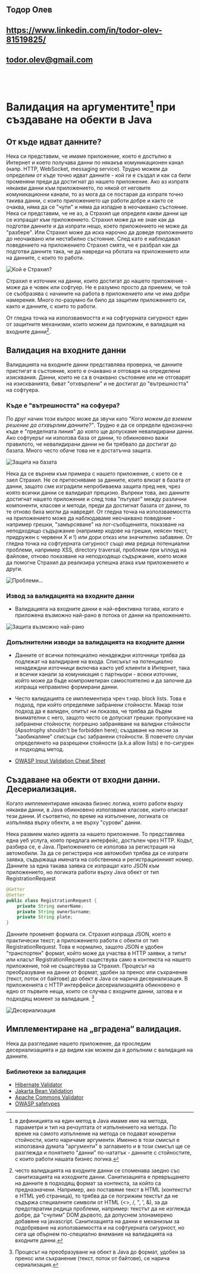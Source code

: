 ## Тодор Олев
## https://www.linkedin.com/in/todor-olev-81519825/
## todor.olev@gmail.com
<br/>
<br/>

# Валидация на аргументите[^1] при създаване на обекти в Java

## От къде идват данните?
Нека си представим, че имаме приложение, което е достъпно в Интернет и което получава данни по някакъв комуникационен канал (напр. HTTP, WebSocket, messaging service). Трудно можем да определим от къде точно идват данните - кой ги е създал и как са били променяни преди да достигнат до нашето приложение. Ако аз изпратя някакви данни към приложението, по някой от неговите комуникационни канали, то аз мога да се постарая да изпратя точно такива данни, с които приложението ще работи добре и както се очаква, няма да се "чупи" и няма да изпадне в неочаквано състояние. Нека си представим, че не аз, а Страхил ще определя какви данни ще се изпращат към приложението. Страхил може да не знае как да подготви данните и да изпрати нещо, което приложението не може да "разбере". Или Страхил може да иска нарочно да доведе приложението до неочаквано или нестабилно състояние. След като е наблюдавал поведението на приложението Страхил смята, че е разбрал как да подготви данните така, че да навреди на рботата на приложението или на данните, с които то работи. 

![Кой е Страхил?](./img/strahil.png)

Страхил е източник на данни, които достигат до нашето приложение - може да е човек или софтуер. Не е разумно просто да приемем, че той се съобразява с начините на работа в приложението или че има добри намерения. Много по-разумно би било да защитим приложението си, както и данните, с които то работи.

От гледна точка на използваемостта и на софтуерната сигурност един от защитните механизми, които можем да приложим, е валидация на входните данни[^2].

## Валидация на входните данни
Валидацията на входните данни представлява проверка, че данните пристигат в състояние, което е очаквано и отговаря на определени изисквания. Данни, които не са в очаквано състояние или не отговарят на изискванията, биват "отхвърлени" и не достигат до "вътрешността" на софтуера.

### Къде е "вътрешността" на софуера?
По друг начин този въпрос може да звучи като *"Кога можем да вземем решение да отхвърлим данните?"*. Трудно е да се определи еднозначно къде е "пределната линия" до която ще допускаме невалидирани данни. Ако софтуерът ни използва база от данни, то обикновено важи правилото, че невалидирани данни не би трябвало да достигат до базата. Много често обаче това не е достатъчна защита. 

![Защита на базата](./img/db-defense.png)

Нека да се върнем към примера с нашето приложение, с което се е заел Страхил. Не се притесняваме за данните, които влизат в базата от данни, защото сме изградили непробиваема защита пред нея, чрез която всички данни се валидират прецизно. Въпреки това, ако данните достигнат нашето приложение и след това "пътуват" между различни компоненти, класове и методи, преди да достигнат базата от данни, то те отново биха могли да навредят. От гледна точка на използваемостта на приложението може да наблюдаваме неочаквано поведение - например грешки, "замърсяване" на лог-съобщенията, показване на неподходящо съдържание (например кодове на грешки, неясен текст, придружен с червени Х и !) или дори отказ или значително забавяне. От гледна точка на софтуерната сигурност също има редица потенциални проблеми, например XSS, directory traversal, проблеми при ъплоуд на файлове, отново показване на неподходящо съдържание, което може да помогне Страхил да реализира успешна атака към приложението и други.

![Проблеми...](./img/errors.png)

### Извод за валидацията на входните данни
 - Валидацията на входните данни е най-ефективна тогава, когато е приложена възможно най-рано в потока от данни на приложението.

![Защита възможно най-рано](./img/early-defense.png)

### Допълнителни изводи за валидацията на входните данни
 - Данните от всички потенциално ненадеждни източници трябва да подлежат на валидиране на входа. Списъкът на потенциално ненадеждни източници включва както уеб клиенти в Интернет, така и всички канали за комуникация с партньори - всеки източник, който може да бъде компрометиран самостоятелно и да започне да изпраща неправилно формирани данни.

 - Често валидацията се имплементира чреч т.нар. block lists. Това е подход, при който определяме забранени стойности. Макар този подход да е валиден, опитът ни показва, че трябва да бъдем внимателни с него, защото често се допускат грешки: пропускане на забранени стойности; погрешно забраняване на валидни стойности (Apsotrophy shouldn't be forbidden here); създаване на лесни за "заобикаляне" списъци със забранени стойности. В повечето случаи определянето на разрешени стойности (a.k.a allow lists) е по-сигурен и подходящ метод.

 - [OWASP Input Validation Cheat Sheet](https://cheatsheetseries.owasp.org/cheatsheets/Input_Validation_Cheat_Sheet.html)

## Създаване на обекти от входни данни. Десериализация.
Когато имплементираме някаква бизнес логика, която работи върху някакви данни, в Java обикновено използваме класове, които описват тези данни. И съответно, по време на изпълнение, логиката се изпълнява върху обекти, а не върху "сурови" данни. 

Нека развием малко идеята за нашето приложение. То представлява една уеб услуга, която предлага интерфейс, достъпен чрез HTTP. Кодът, разбира се, е Java. Приложението се използва за регистрация на автомобили. За да се регистрира нов автомобил трябва да се изпрати заявка, съдържаща имената на собственика и регистрационният номер. Данните за една такава заявка се изпращат като JSON към приложението, но логиката работи върху Java обект от тип RegistrationRequest

```java
@Getter
@Setter
public class RegistrationRequest {
    private String ownerName;
    private String ownerSurname;
    private String plate;
}

```
Данните променят формата си. Страхил изпраща JSON, което е практически текст; а приложението работи с обекти от тип RegistrationRequest. Това е нормално, защото JSON е удобен "транспортен" формат, който може да участва в HTTP заявки, а типът или класът RegistrationRequest съществува само в контекста на нашето приложение, той не съществува за Страхил. Процесът на преобразуване на данни от формат, удобен за пренос или съхранение (текст, поток от байтове) до обект в Java се нарича десериализация. В приложенията с HTTP интерфейси десериализацията обикновено е едно от първите неща, които се случва с входните данни, затова е и подходящ момент за валидация. [^3]

 ![Десериализация](./img/deserialization.png)

## Имплементиране на „вградена“ валидация.
Нека да разгледаме нашето приложение, да проследим десериализацията и да видим как можем да я допълним с валидация на данните.

### Библиотеки за валидация
 - [Hibernate Validator](https://hibernate.org/validator/)
 - [Jakarta Bean Validation](https://beanvalidation.org)
 - [Apache Commons Validator](https://commons.apache.org/proper/commons-validator/)
 - [OWASP safetypes](https://owasp.org/www-project-safetypes/)

[^1]: в дефиницията на един метод в Java имаме име на метода, параметри и тип на речзултата от изпълнението на метода. По време на самото изпълнение на метода се подават конкретни стойности, които наричаме аргументи. Именно в този смисъл е използвана думата "аргументи" в заглавието и в този смисъл ще се разглежда и понятието "данни" по-нататък - данните с стойностите, с които работи нашата бизнес логика.

[^2]: често валидацията на входните данни се споменава заедно със санитизацията на изходните данни. Санитизацията е превръщането на данните в подходящ формат за контекста, за който са предназначени. Например, ако поставяме текст в HTML (контекстът е HTML уеб страница), то трябва да се погрижим текстът да не съдържа специалните символи от HTML (<>, /, ", ', &), за да предотвратим редица проблеми, например: текстът да не изглежда добре, да "счупим" DOM дървото, да допуснем злонамерено добавяне на javascript. Санитизацията на данни е механизъм за подобряване на използваемостта и на софтуерната сигурност, но сега ще обърнем по-специално внимание на валидацията на входните данни. 

[^3]: Процесът на преобразуване на обект в Java до формат, удобен за пренос или съхранение (текст, поток от байтове), се нарича сериализация.

